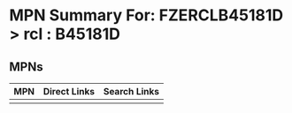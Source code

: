 



# MPN Summary For: FZERCLB45181D > rcl : B45181D

## MPNs
  

|MPN|Direct Links|Search Links|
| :--- | :--- | :--- |
||||
